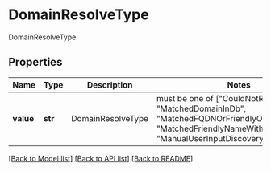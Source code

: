 # DomainResolveType

DomainResolveType

## Properties
Name | Type | Description | Notes
------------ | ------------- | ------------- | -------------
**value** | **str** | DomainResolveType |  must be one of ["CouldNotResolve", "MatchedDomainInDb", "MatchedFQDNOrFriendlyOrNetBIOSInDb", "MatchedFriendlyNameWithAd", "ManualUserInputDiscoverySourceId", ]

[[Back to Model list]](../README.md#documentation-for-models) [[Back to API list]](../README.md#documentation-for-api-endpoints) [[Back to README]](../README.md)


